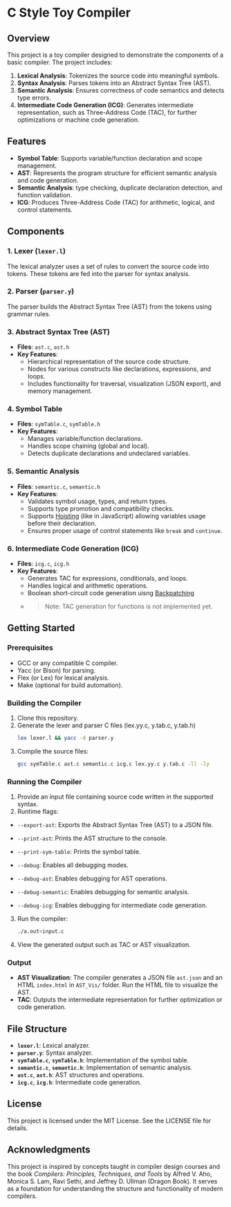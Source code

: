 # C Style Toy Compiler

## Overview
This project is a toy compiler designed to demonstrate the components of a basic compiler. The project includes:

1. **Lexical Analysis**: Tokenizes the source code into meaningful symbols.
2. **Syntax Analysis**: Parses tokens into an Abstract Syntax Tree (AST).
3. **Semantic Analysis**: Ensures correctness of code semantics and detects type errors.
4. **Intermediate Code Generation (ICG)**: Generates intermediate representation, such as Three-Address Code (TAC), for further optimizations or machine code generation.

## Features

- **Symbol Table**: Supports variable/function declaration and scope management.
- **AST**: Represents the program structure for efficient semantic analysis and code generation.
- **Semantic Analysis**: type checking, duplicate declaration detection, and function validation.
- **ICG**: Produces Three-Address Code (TAC) for arithmetic, logical, and control statements.

## Components

### 1. Lexer (`lexer.l`)
The lexical analyzer uses a set of rules to convert the source code into tokens. These tokens are fed into the parser for syntax analysis.

### 2. Parser (`parser.y`)
The parser builds the Abstract Syntax Tree (AST) from the tokens using grammar rules.

### 3. Abstract Syntax Tree (AST)
- **Files**: `ast.c`, `ast.h`
- **Key Features**:
  - Hierarchical representation of the source code structure.
  - Nodes for various constructs like declarations, expressions, and loops.
  - Includes functionality for traversal, visualization (JSON export), and memory management.

### 4. Symbol Table
- **Files**: `symTable.c`, `symTable.h`
- **Key Features**:
  - Manages variable/function declarations.
  - Handles scope chaining (global and local).
  - Detects duplicate declarations and undeclared variables.

### 5. Semantic Analysis
- **Files**: `semantic.c`, `semantic.h`
- **Key Features**:
  - Validates symbol usage, types, and return types.
  - Supports type promotion and compatibility checks.
  - Supports [Hoisting](https://developer.mozilla.org/en-US/docs/Glossary/Hoisting) (like in JavaScript) allowing variables usage before their declaration.
  - Ensures proper usage of control statements like `break` and `continue`.

### 6. Intermediate Code Generation (ICG)
- **Files**: `icg.c`, `icg.h`
- **Key Features**:
  - Generates TAC for expressions, conditionals, and loops.
  - Handles logical and arithmetic operations.
  - Boolean short-circuit code generation uisng [Backpatching](https://www.geeksforgeeks.org/backpatching-in-compiler-design/)
  - > Note: TAC generation for functions is not implemented yet.

## Getting Started

### Prerequisites

- GCC or any compatible C compiler.
- Yacc (or Bison) for parsing.
- Flex (or Lex) for lexical analysis.
- Make (optional for build automation).

### Building the Compiler

1. Clone this repository.
2. Generate the lexer and parser C files (lex.yy.c, y.tab.c, y.tab.h)
    ```bash
    lex lexer.l && yacc -d parser.y
    ```
3. Compile the source files:
   ```bash
   gcc symTable.c ast.c semantic.c icg.c lex.yy.c y.tab.c -ll -ly
   ```

### Running the Compiler

1. Provide an input file containing source code written in the supported syntax.
2. Runtime flags:

- `--export-ast`: Exports the Abstract Syntax Tree (AST) to a JSON file.

- `--print-ast`: Prints the AST structure to the console.

- `--print-sym-table`: Prints the symbol table.

- `--debug`: Enables all debugging modes.

- `--debug-ast`: Enables debugging for AST operations.

- `--debug-semantic`: Enables debugging for semantic analysis.

- `--debug-icg`: Enables debugging for intermediate code generation.

3. Run the compiler:
   ```bash
   ./a.out<input.c
   ```
4. View the generated output such as TAC or AST visualization.

### Output

- **AST Visualization**: The compiler generates a JSON file `ast.json` and an HTML `index.html` in `AST_Vis/` folder. Run the HTML file to visualize the AST.
- **TAC**: Outputs the intermediate representation for further optimization or code generation.

## File Structure

- **`lexer.l`**: Lexical analyzer.
- **`parser.y`**: Syntax analyzer.
- **`symTable.c`**, **`symTable.h`**: Implementation of the symbol table.
- **`semantic.c`**, **`semantic.h`**: Implementation of semantic analysis.
- **`ast.c`**, **`ast.h`**: AST structures and operations.
- **`icg.c`**, **`icg.h`**: Intermediate code generation.


## License

This project is licensed under the MIT License. See the LICENSE file for details.

## Acknowledgments

This project is inspired by concepts taught in compiler design courses and the book *Compilers: Principles, Techniques, and Tools* by Alfred V. Aho, Monica S. Lam, Ravi Sethi, and Jeffrey D. Ullman (Dragon Book). It serves as a foundation for understanding the structure and functionality of modern compilers.

